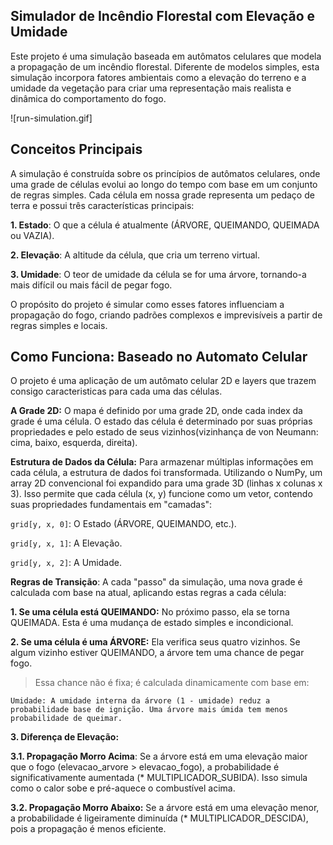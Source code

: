 ## Simulador de Incêndio Florestal com Elevação e Umidade
Este projeto é uma simulação baseada em autômatos celulares que modela a propagação de um incêndio florestal. Diferente de modelos simples, esta simulação incorpora fatores ambientais como a elevação do terreno e a umidade da vegetação para criar uma representação mais realista e dinâmica do comportamento do fogo.

![run-simulation.gif]

## Conceitos Principais
A simulação é construída sobre os princípios de autômatos celulares, onde uma grade de células evolui ao longo do tempo com base em um conjunto de regras simples. Cada célula em nossa grade representa um pedaço de terra e possui três características principais:

**1. Estado**: O que a célula é atualmente (ÁRVORE, QUEIMANDO, QUEIMADA ou VAZIA).

**2. Elevação**: A altitude da célula, que cria um terreno virtual.

**3. Umidade**: O teor de umidade da célula se for uma árvore, tornando-a mais difícil ou mais fácil de pegar fogo.

O propósito do projeto é simular como esses fatores influenciam a propagação do fogo, criando padrões complexos e imprevisíveis a partir de regras simples e locais.

## Como Funciona: Baseado no Automato Celular
O projeto é uma aplicação de um autômato celular 2D e layers que trazem consigo caracteristicas para cada uma das células.

**A Grade 2D:** O mapa é definido por uma grade 2D, onde cada index da grade é uma célula. O estado das célula é determinado por suas próprias propriedades e pelo estado de seus vizinhos(vizinhança de von Neumann: cima, baixo, esquerda, direita).

**Estrutura de Dados da Célula:** Para armazenar múltiplas informações em cada célula, a estrutura de dados foi transformada. Utilizando o NumPy, um array 2D convencional foi expandido para uma grade 3D (linhas x colunas x 3). Isso permite que cada célula (x, y) funcione como um vetor, contendo suas propriedades fundamentais em "camadas":

`grid[y, x, 0]`: O Estado (ÁRVORE, QUEIMANDO, etc.).

`grid[y, x, 1]`: A Elevação.

`grid[y, x, 2]`: A Umidade.

**Regras de Transição**: A cada "passo" da simulação, uma nova grade é calculada com base na atual, aplicando estas regras a cada célula:

**1. Se uma célula está QUEIMANDO:** No próximo passo, ela se torna QUEIMADA. Esta é uma mudança de estado simples e incondicional.

**2. Se uma célula é uma ÁRVORE:** Ela verifica seus quatro vizinhos. Se algum vizinho estiver QUEIMANDO, a árvore tem uma chance de pegar fogo. 
> Essa chance não é fixa; é calculada dinamicamente com base em:

    Umidade: A umidade interna da árvore (1 - umidade) reduz a probabilidade base de ignição. Uma árvore mais úmida tem menos probabilidade de queimar.

**3. Diferença de Elevação:**

**3.1. Propagação Morro Acima**: Se a árvore está em uma elevação maior que o fogo (elevacao_arvore > elevacao_fogo), a probabilidade é significativamente aumentada (* MULTIPLICADOR_SUBIDA). Isso simula como o calor sobe e pré-aquece o combustível acima.

**3.2. Propagação Morro Abaixo:** Se a árvore está em uma elevação menor, a probabilidade é ligeiramente diminuída (* MULTIPLICADOR_DESCIDA), pois a propagação é menos eficiente.